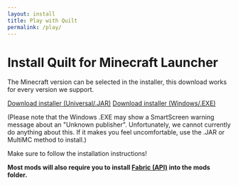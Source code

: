 ```yaml
---
layout: install
title: Play with Quilt
permalink: /play/
---
```


# Install Quilt for Minecraft Launcher

The Minecraft version can be selected in the installer, this download works for
every version we support.

<a href="" class="button primary">Download installer (Universal/.JAR)</a>
<a href="" class="button">Download installer (Windows/.EXE)</a>

(Please note that the Windows .EXE may show a SmartScreen warning message about
an "Unknown publisher". Unfortunately, we cannot currently do anything about
this. If it makes you feel uncomfortable, use the .JAR or MultiMC method to
install.)

Make sure to follow the installation instructions!

**Most mods will also require you to install [Fabric (API)]() into the mods folder.**


